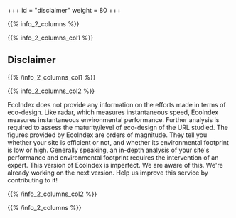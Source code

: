 +++
id = "disclaimer"
weight = 80
+++

{{% info_2_columns %}}

{{% info_2_columns_col1 %}}

## Disclaimer

{{% /info_2_columns_col1 %}}

{{% info_2_columns_col2 %}}

EcoIndex does not provide any information on the efforts made in terms of eco-design. Like radar, which measures instantaneous speed, EcoIndex measures instantaneous environmental performance. Further analysis is required to assess the maturity/level of eco-design of the URL studied. The figures provided by EcoIndex are orders of magnitude. They tell you whether your site is efficient or not, and whether its environmental footprint is low or high. Generally speaking, an in-depth analysis of your site's performance and environmental footprint requires the intervention of an expert. This version of EcoIndex is imperfect. We are aware of this. We're already working on the next version. Help us improve this service by contributing to it!

{{% /info_2_columns_col2 %}}

{{% /info_2_columns %}}
